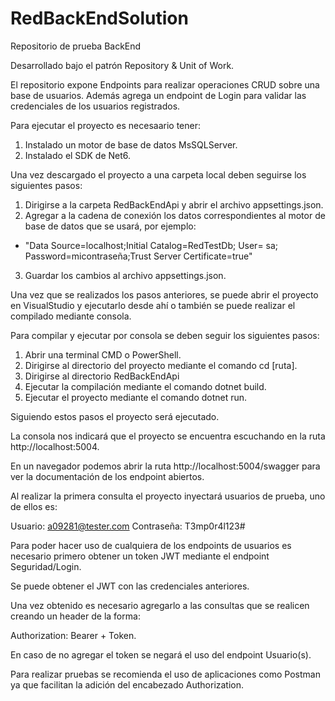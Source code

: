 # RedBackEndSolution
Repositorio de prueba BackEnd

Desarrollado bajo el patrón Repository & Unit of Work.

El repositorio expone Endpoints para realizar operaciones CRUD sobre una base de usuarios.
Además agrega un endpoint de Login para validar las credenciales de los usuarios registrados.

Para ejecutar el proyecto es necesaario tener:

1. Instalado un motor de base de datos MsSQLServer.
2. Instalado el SDK de Net6.

Una vez descargado el proyecto a una carpeta local deben seguirse los siguientes pasos:

1. Dirigirse a la carpeta RedBackEndApi y abrir el archivo appsettings.json.
2. Agregar a la cadena de conexión los datos correspondientes al motor de base de datos que se usará, por ejemplo:
  - "Data Source=localhost;Initial Catalog=RedTestDb; User= sa; Password=micontraseña;Trust Server Certificate=true"
3. Guardar los cambios al archivo appsettings.json.

Una vez que se realizados los pasos anteriores, se puede abrir el proyecto en VisualStudio y ejecutarlo desde ahí o también se puede realizar el compilado mediante consola.

Para compilar y ejecutar por consola se deben seguir los siguientes pasos:

1. Abrir una terminal CMD o PowerShell.
2. Dirigirse al directorio del proyecto mediante el comando cd [ruta].
3. Dirigirse al directorio RedBackEndApi
4. Ejecutar la compilación mediante el comando dotnet build.
5. Ejecutar el proyecto mediante el comando dotnet run.

Siguiendo estos pasos el proyecto será ejecutado.

La consola nos indicará que el proyecto se encuentra escuchando en la ruta http://localhost:5004.

En un navegador podemos abrir la ruta http://localhost:5004/swagger para ver la documentación de los endpoint abiertos.

Al realizar la primera consulta el proyecto inyectará usuarios de prueba, uno de ellos es:

Usuario: a09281@tester.com
Contraseña: T3mp0r4l123#

Para poder hacer uso de cualquiera de los endpoints de usuarios es necesario primero obtener un token JWT mediante el endpoint Seguridad/Login.

Se puede obtener el JWT con las credenciales anteriores.

Una vez obtenido es necesario agregarlo a las consultas que se realicen creando un header de la forma:

Authorization: Bearer + Token.

En caso de no agregar el token se negará el uso del endpoint Usuario(s).

Para realizar pruebas se recomienda el uso de aplicaciones como Postman ya que facilitan la adición del encabezado Authorization.
